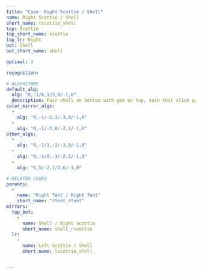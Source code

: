 ```yaml
---
title: "Case: Right Scottie / Shell"
name: Right Scottie / Shell
short_name: rscottie_shell
top: Scottie
top_short_name: scottie
top_lr: Right
bot: Shell
bot_short_name: shell

optimal: 3

recognition:

# ALGORITHMS
default_alg:
  alg: "0,-1/4,1/3,0/-1,0"
  description: Pair shell on bottom with gem on top, such that slice goes between gem and neighboring isolated corner, to get tent/tent.
color_mirror_algs:
  -
    alg: "0,-1/-2,1/-3,0/-1,0"
  -
    alg: "0,-1/-3,0/-2,1/-1,0"
other_algs:
  -
    alg: "0,-1/1,-2/-3,0/-1,0"
  -
    alg: "0,-1/0,-3/-2,1/-1,0"
  -
    alg: "6,5/-2,1/3,6/-1,0"

# RELATED CASES
parents:
  -
    name: "Right Tent / Right Tent"
    short_name: "rtent_rtent"
mirrors:
  top_bot:
    -
      name: Shell / Right Scottie
      short_name: shell_rscottie
  lr:
    -
      name: Left Scottie / Shell
      short_name: lscottie_shell


---
```


